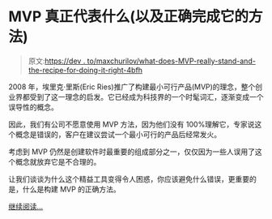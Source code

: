 # MVP 真正代表什么(以及正确完成它的方法)

> 原文:[https://dev . to/maxchurilov/what-does-MVP-really-stand-and-the-recipe-for-doing-it-right-4bfh](https://dev.to/maxchurilov/what-does-mvp-really-stand-for-and-the-recipe-for-doing-it-right-4bfh)

2008 年，埃里克·里斯(Eric Ries)推广了构建最小可行产品(MVP)的理念，整个创业界都受到了这一理念的启发。它已经成为科技界的一个时髦词汇，逐渐变成一个误导性的概念。

因此，我们有公司不愿意使用 MVP 方法，因为他们没有 100%理解它，专家说这个概念是错误的，客户在建议尝试一个最小可行的产品后经常发火。

考虑到 MVP 仍然是创建软件时最重要的组成部分之一，仅仅因为一些人误用了这个概念就放弃它是不合理的。

让我们谈谈为什么这个精益工具变得令人困惑，你应该避免什么错误，更重要的是，什么是构建 MVP 的正确方法。

[继续阅读...](https://www.mindk.com/blog/what-does-mvp-stand-for/)